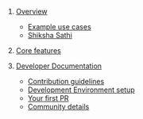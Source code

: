 1. [Overview](overview.md)

   - [Example use cases](overview.md#use-cases)
   - [Shiksha Sathi](overview.md#shiksha-sathi-mobile-app)

2. [Core features](core-features.md)

4. [Developer Documentation](developer-docs.md)

   - [Contribution guidelines]()
   - [Development Environment setup]()
   - [Your first PR]()
   - [Community details]()

